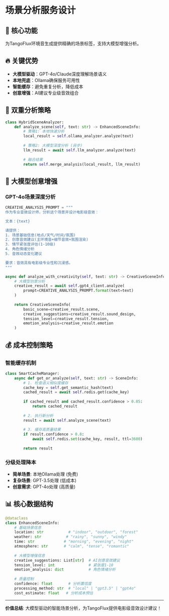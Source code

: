 # 场景分析服务设计

## 🎯 核心功能

为TangoFlux环境音生成提供精确的场景标签，支持大模型增强分析。

## 🔥 关键优势

- **大模型驱动**：GPT-4o/Claude深度理解场景语义
- **本地兜底**：Ollama确保服务可用性  
- **智能缓存**：避免重复分析，降低成本
- **创意增强**：AI建议专业级音效组合

## 🧠 双重分析策略

```python
class HybridSceneAnalyzer:
    def analyze_scene(self, text: str) -> EnhancedSceneInfo:
        # 策略1: 本地快速分析
        local_result = self.ollama_analyzer.analyze(text)
        
        # 策略2: 大模型深度分析 (异步)
        llm_result = await self.llm_analyzer.analyze(text)
        
        # 融合结果
        return self.merge_analysis(local_result, llm_result)
```

## 🎨 大模型创意增强

### GPT-4o场景深度分析
```python
CREATIVE_ANALYSIS_PROMPT = """
作为专业音效设计师，分析这个场景并设计电影级音效：

文本：{text}

请提供：
1. 场景基础信息(地点/天气/时间/氛围)
2. 创意音效建议(主环境音+细节音效+氛围渲染)
3. 情节紧张度评估(1-10级)
4. 角色情绪分析
5. 音效动态变化建议

要求：音效具有电影级专业性和沉浸感。
"""

async def analyze_with_creativity(self, text: str) -> CreativeSceneInfo:
    # 大模型创意分析
    creative_result = await self.gpt4_client.analyze(
        prompt=CREATIVE_ANALYSIS_PROMPT.format(text=text)
    )
    
    return CreativeSceneInfo(
        basic_scene=creative_result.scene,
        creative_suggestions=creative_result.sound_design,
        tension_level=creative_result.tension,
        emotion_analysis=creative_result.emotion
    )
```

## 💰 成本控制策略

### 智能缓存机制
```python
class SmartCacheManager:
    async def get_or_analyze(self, text: str) -> SceneInfo:
        # 1. 检查语义相似度缓存
        cache_key = self.get_semantic_hash(text)
        cached_result = await self.redis.get(cache_key)
        
        if cached_result and cached_result.confidence > 0.85:
            return cached_result
        
        # 2. 执行新分析
        result = await self.analyze_scene(text)
        
        # 3. 缓存高质量结果
        if result.confidence > 0.8:
            await self.redis.set(cache_key, result, ttl=3600)
        
        return result
```

### 分级处理降本
- **简单场景**: 本地Ollama处理 (免费)
- **复杂场景**: GPT-3.5处理 (低成本)  
- **创意需求**: GPT-4o处理 (高质量)

## 📊 核心数据结构

```python
@dataclass 
class EnhancedSceneInfo:
    # 基础场景信息
    location: str           # "indoor", "outdoor", "forest"
    weather: str           # "rainy", "sunny", "windy"  
    time: str             # "morning", "evening", "night"
    atmosphere: str       # "calm", "tense", "romantic"
    
    # 大模型增强信息
    creative_suggestions: List[str]  # AI创意音效建议
    tension_level: int               # 紧张度1-10
    emotion_analysis: dict           # 角色情绪分析
    
    # 质量控制
    confidence: float       # 分析置信度
    processing_method: str  # "local" | "gpt3.5" | "gpt4o"
    cost_estimate: float   # 分析成本预估
```

---

**价值总结**: 大模型驱动的智能场景分析，为TangoFlux提供电影级音效设计建议！